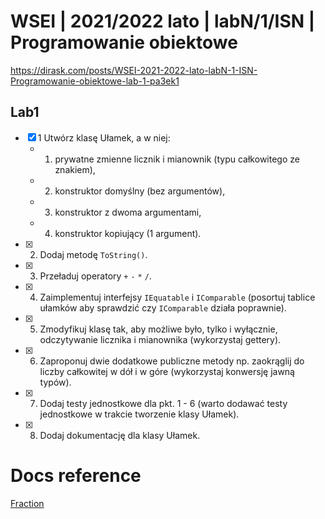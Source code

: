 # WSEI | 2021/2022 lato | labN/1/ISN | Programowanie obiektowe

https://dirask.com/posts/WSEI-2021-2022-lato-labN-1-ISN-Programowanie-obiektowe-lab-1-pa3ek1

## Lab1

-   [x] 1 Utwórz klasę Ułamek, a w niej:
    -   1. prywatne zmienne licznik i mianownik (typu całkowitego ze znakiem),
    -   2. konstruktor domyślny (bez argumentów),
    -   3. konstruktor z dwoma argumentami,
    -   4. konstruktor kopiujący (1 argument).
-   [x] 2. Dodaj metodę `ToString()`.
-   [x] 3. Przeładuj operatory `+` `-` `*` `/`.
-   [x] 4. Zaimplementuj interfejsy `IEquatable` i `IComparable` (posortuj tablice ułamków aby sprawdzić czy `IComparable` działa poprawnie).
-   [x] 5. Zmodyfikuj klasę tak, aby możliwe było, tylko i wyłącznie, odczytywanie licznika i mianownika (wykorzystaj gettery).
-   [x] 6. Zaproponuj dwie dodatkowe publiczne metody np. zaokrąglij do liczby całkowitej w dół i w góre (wykorzystaj konwersję jawną typów).
-   [x] 7. Dodaj testy jednostkowe dla pkt. 1 - 6 (warto dodawać testy jednostkowe w trakcie tworzenie klasy Ułamek).
-   [x] 8. Dodaj dokumentację dla klasy Ułamek.

# Docs reference

[Fraction](docs.md)
